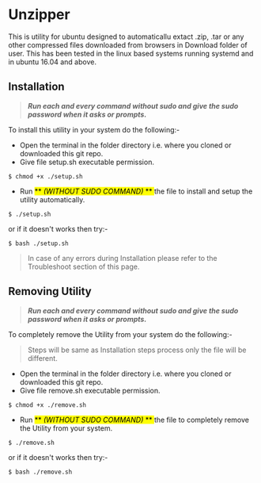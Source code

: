 # Unzipper
This is utility for ubuntu designed to automaticallu extact .zip, .tar or any other compressed files downloaded from browsers in Download folder of user. This has been tested in the linux based systems running systemd and in ubuntu 16.04 and above.

## Installation
>***Run each and every command without sudo and give the sudo password when it asks or prompts.***

To install this utility in your system do the following:-


- Open the terminal in the folder directory i.e. where you cloned or downloaded this git repo.
- Give file setup.sh executable permission.
```
$ chmod +x ./setup.sh
```
- Run <mark> ** *(WITHOUT SUDO COMMAND)* ** </mark> the file to install and setup the utility automatically.
```
$ ./setup.sh
```
or if it doesn't works then try:-
```
$ bash ./setup.sh
```

>In case of any errors during Installation please refer to the Troubleshoot section of this page.

## Removing Utility
>***Run each and every command without sudo and give the sudo password when it asks or prompts.***

To completely remove the Utility from your system do the following:-
>Steps will be same as Installation steps process only the file will be different.

- Open the terminal in the folder directory i.e. where you cloned or downloaded this git repo.
- Give file remove.sh executable permission.
```
$ chmod +x ./remove.sh
```
- Run <mark> ** *(WITHOUT SUDO COMMAND)* ** </mark> the file to completely remove the Utility from your system.
```
$ ./remove.sh
```
or if it doesn't works then try:-
```
$ bash ./remove.sh
```
